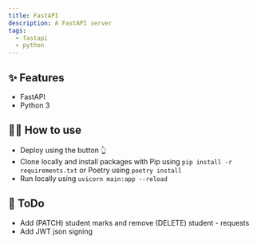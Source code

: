 ```yaml
---
title: FastAPI
description: A FastAPI server
tags:
  - fastapi
  - python
---
```


## ✨ Features

- FastAPI
- Python 3

## 💁‍♀️ How to use

- Deploy using the button 👆
- Clone locally and install packages with Pip using `pip install -r requirements.txt` or Poetry using `poetry install`
- Run locally using `uvicorn main:app --reload`

## 📝 ToDo

- Add (PATCH) student marks and remove (DELETE) student - requests
- Add JWT json signing
